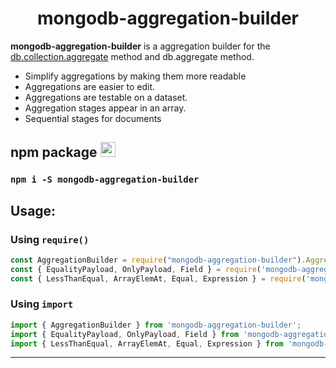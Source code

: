 <div style="text-align: center; width: 100%;">

<!-- [-> Technical documentation <-](https://mikedev75015.github.io/mongodb-pipeline-builder) -->

# mongodb-aggregation-builder

</div>

**mongodb-aggregation-builder** is a aggregation builder for the [db.collection.aggregate](https://docs.mongodb.com/manual/reference/method/db.collection.aggregate/) method and db.aggregate method.

- Simplify aggregations by making them more readable
- Aggregations are easier to edit. 
- Aggregations are testable on a dataset. 
- Aggregation stages appear in an array. 
- Sequential stages for documents

</p>

## npm package <img src="https://pbs.twimg.com/media/EDoWJbUXYAArclg.png" width="24" height="24" />

### `npm i -S mongodb-aggregation-builder`

## Usage:


### Using `require()`

```typescript
const AggregationBuilder = require("mongodb-aggregation-builder").AggregationBuilder;
const { EqualityPayload, OnlyPayload, Field } = require('mongodb-aggregation-builder/helpers');
const { LessThanEqual, ArrayElemAt, Equal, Expression } = require('mongodb-aggregation-builder/operators');
```

### Using `import`


```typescript
import { AggregationBuilder } from 'mongodb-aggregation-builder';
import { EqualityPayload, OnlyPayload, Field } from 'mongodb-aggregation-builder/helpers';
import { LessThanEqual, ArrayElemAt, Equal, Expression } from 'mongodb-pipeline-builder/operators';
```

___
